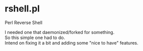 # rshell.pl
Perl Reverse Shell

I needed one that daemonized/forked for something.  
So this simple one had to do.  
Intend on fixing it a bit and adding some "nice to have" features.  

